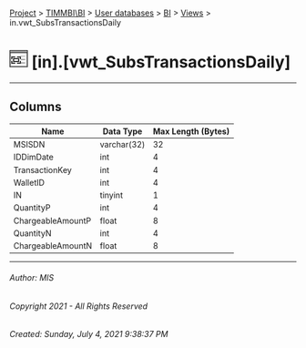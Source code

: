 #### 

[Project](../../../../index.md) > [TIMMBI\\BI](../../../index.md) > [User databases](../../index.md) > [BI](../index.md) > [Views](Views.md) > in.vwt_SubsTransactionsDaily

# ![Views](../../../../Images/View32.png) [in].[vwt_SubsTransactionsDaily]

---

## <a name="#columns"></a>Columns

| Name | Data Type | Max Length (Bytes) |
|---|---|---|
| MSISDN | varchar(32) | 32 |
| IDDimDate | int | 4 |
| TransactionKey | int | 4 |
| WalletID | int | 4 |
| IN | tinyint | 1 |
| QuantityP | int | 4 |
| ChargeableAmountP | float | 8 |
| QuantityN | int | 4 |
| ChargeableAmountN | float | 8 |


---

###### Author:  MIS

###### Copyright 2021 - All Rights Reserved

###### Created: Sunday, July 4, 2021 9:38:37 PM

